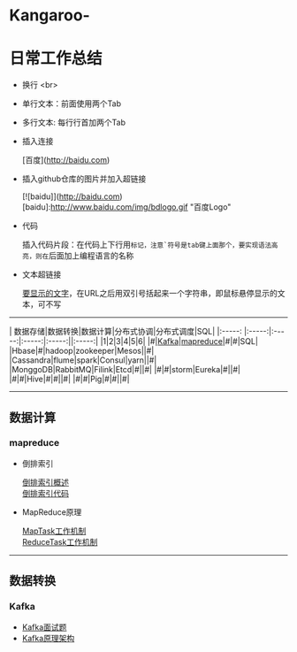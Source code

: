 # Kangaroo-

# 日常工作总结
 * 换行 \<br\>
 * 单行文本：前面使用两个Tab
 * 多行文本: 每行行首加两个Tab

 * 插入连接
 
    \[百度](http://baidu.com)
  
 * 插入github仓库的图片并加入超链接
 
    \[![baidu]](http://baidu.com)  
    \[baidu]:http://www.baidu.com/img/bdlogo.gif "百度Logo"  
    
 * 代码
 
      插入代码片段：在代码上下行用```标记，注意`符号是tab键上面那个，要实现语法高亮，则在```后面加上编程语言的名称
      
 * 文本超链接
 
    [要显示的文字](链接的地址"鼠标悬停显示")，在URL之后用双引号括起来一个字符串，即鼠标悬停显示的文本，可不写
    
--------------------------------------------------
    
| 数据存储|数据转换|数据计算|分布式协调|分布式调度|SQL|
|:-----: |:-----:|:-----:|:-----:|:-----:||:-----:|
|1|2|3|4|5|6|
|#|[Kafka](#kafka)|[mapreduce](#数据计算)|#|#|SQL|
|Hbase|#|hadoop|zookeeper|Mesos||#|
|Cassandra|flume|spark|Consul|yarn||#|
|MonggoDB|RabbitMQ|Filink|Etcd|#||#|
|#|#|storm|Eureka|#||#|
|#|#|Hive|#|#||#|
|#|#|Pig|#|#||#|




-----------------------
## 数据计算
  ### mapreduce
  
* 倒排索引

    [倒排索引概述](https://github.com/bigDataHell/Kangaroo-/blob/master/mapreduce/invertedIndex/remade.md)  
    [倒排索引代码](https://github.com/bigDataHell/Kangaroo-/blob/master/mapreduce/invertedIndex/InvertedIndex.java)
    
* MapReduce原理

    [MapTask工作机制](https://github.com/bigDataHell/Kangaroo-/blob/master/mapreduce/mapReduce_principle/MapTask%E5%B7%A5%E4%BD%9C%E6%9C%BA%E5%88%B6.md)<br> 
    [ReduceTask工作机制](https://github.com/bigDataHell/Kangaroo-/blob/master/mapreduce/mapReduce_principle/ReduceTask%E5%B7%A5%E4%BD%9C%E6%9C%BA%E5%88%B6.md) 
  

-------------------------


## 数据转换

 ### Kafka
 
   * [Kafka面试题](https://github.com/bigDataHell/Kangaroo-/blob/master/kafka/kafka%E9%9D%A2%E8%AF%95%E9%A2%98.md)
   * [Kafka原理架构](https://github.com/bigDataHell/Kangaroo-/blob/master/kafka/kafka%E5%8E%9F%E7%90%86.md)
   
  

